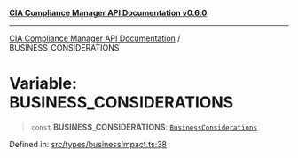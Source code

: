 [**CIA Compliance Manager API Documentation v0.6.0**](../README.md)

***

[CIA Compliance Manager API Documentation](../globals.md) / BUSINESS\_CONSIDERATIONS

# Variable: BUSINESS\_CONSIDERATIONS

> `const` **BUSINESS\_CONSIDERATIONS**: [`BusinessConsiderations`](../interfaces/BusinessConsiderations.md)

Defined in: [src/types/businessImpact.ts:38](https://github.com/Hack23/cia-compliance-manager/blob/main/src/types/businessImpact.ts#L38)
